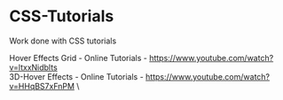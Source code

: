 # CSS-Tutorials
Work done with CSS tutorials

Hover Effects Grid - Online Tutorials  - https://www.youtube.com/watch?v=ltxxNidblts \
3D-Hover Effects - Online Tutorials - https://www.youtube.com/watch?v=HHqBS7xFnPM \
